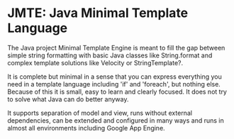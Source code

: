 JMTE: Java Minimal Template Language
====

The Java project Minimal Template Engine is meant to fill the gap between simple string formatting with basic Java classes like String.format and complex template solutions like Velocity or StringTemplate?.

It is complete but minimal in a sense that you can express everything you need in a template language including 'if' and 'foreach', but nothing else. Because of this it is small, easy to learn and clearly focused. It does not try to solve what Java can do better anyway.

It supports separation of model and view, runs without external dependencies, can be extended and configured in many ways and runs in almost all environments including Google App Engine.
